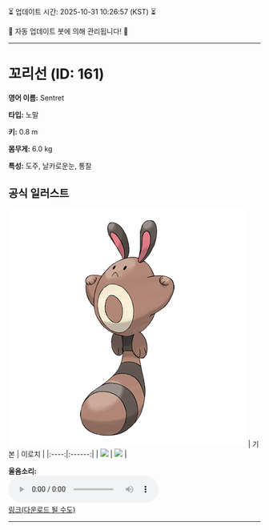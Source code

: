 
⏳ 업데이트 시간: 2025-10-31 10:26:57 (KST) ⏳

🤖 자동 업데이트 봇에 의해 관리됩니다! 🤖

---

# 꼬리선 (ID: 161)
**영어 이름:** Sentret

**타입:** 노말

**키:** 0.8 m

**몸무게:** 6.0 kg

**특성:** 도주, 날카로운눈, 통찰

## 공식 일러스트
![](https://raw.githubusercontent.com/PokeAPI/sprites/master/sprites/pokemon/other/official-artwork/161.png)
| 기본 | 이로치 |
|:----:|:------:|
| <img src="http://play.pokemonshowdown.com/sprites/ani/sentret.gif" width="200"> | <img src="http://play.pokemonshowdown.com/sprites/ani-shiny/sentret.gif" width="200"> |

**울음소리:**<br><audio controls src="https://raw.githubusercontent.com/PokeAPI/cries/main/cries/pokemon/latest/161.ogg"></audio><br> [링크(다운로드 될 수도)](https://raw.githubusercontent.com/PokeAPI/cries/main/cries/pokemon/latest/161.ogg)


---
